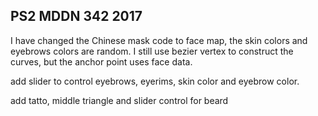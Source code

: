 ## PS2 MDDN 342 2017

I have changed the Chinese mask code to face map, the skin colors and eyebrows colors are random.
I still use bezier vertex to construct the curves, but the anchor point uses face data.

add slider to control eyebrows, eyerims, skin color and eyebrow color.

add tatto, middle triangle and slider control for beard